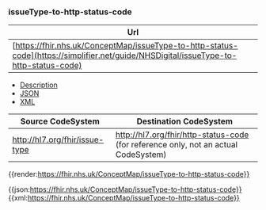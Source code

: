 ### issueType-to-http-status-code

| Url |
|--
| [https://fhir.nhs.uk/ConceptMap/issueType-to-http-status-code](https://simplifier.net/guide/NHSDigital/issueType-to-http-status-code) | 


<div class="nhsd-!t-margin-bottom-6">
  <ul class="nav nav-tabs" role="tablist">
        <li role="presentation"  class="active">
            <a href="#Description" role="tab" data-toggle="tab">Description</a>
        </li>
        <li role="presentation">
            <a href="#JSON" role="tab" data-toggle="tab">JSON</a>
        </li>
         <li role="presentation">
            <a href="#XML" role="tab" data-toggle="tab">XML</a>
        </li>
  </ul>
  <div class="tab-content snippet">
    <div id="Tree" role="tabpanel" class="tab-pane active">

<table class="regular assets">
<thead>
<tr>
<th>Source CodeSystem</th>
<th>Destination CodeSystem</th>
</tr>
</thead>
<tbody>
<tr>
<td><a href="http://hl7.org/fhir/issue-type">http://hl7.org/fhir/issue-type</a></td>
<td><a href="http://hl7.org/fhir/http-status-code">http://hl7.org/fhir/http-status-code</a> (for reference only, not an actual CodeSystem)</td>
</tr>
</tbody>
</table>

{{render:https://fhir.nhs.uk/ConceptMap/issueType-to-http-status-code}}
    </div>
    <div id="JSON" role="tabpanel" class="tab-pane">
 {{json:https://fhir.nhs.uk/ConceptMap/issueType-to-http-status-code}}
    </div>
    <div id="XML" role="tabpanel" class="tab-pane">
 {{xml:https://fhir.nhs.uk/ConceptMap/issueType-to-http-status-code}}
    </div>
  </div>
</div>

